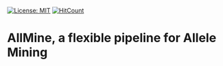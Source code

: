 [![License: MIT](https://img.shields.io/badge/License-MIT-yellow.svg)](https://opensource.org/licenses/MIT) [![HitCount](http://hits.dwyl.io/tbersez/Allmine.svg)](http://hits.dwyl.io/tbersez/Allmine)
# AllMine, a flexible pipeline for Allele Mining
